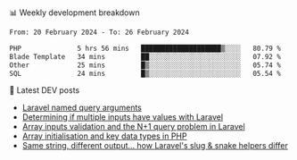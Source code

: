 📊 Weekly development breakdown
<!--START_SECTION:waka-->

```txt
From: 20 February 2024 - To: 26 February 2024

PHP              5 hrs 56 mins   ████████████████████▒░░░░   80.79 %
Blade Template   34 mins         ██░░░░░░░░░░░░░░░░░░░░░░░   07.92 %
Other            25 mins         █▒░░░░░░░░░░░░░░░░░░░░░░░   05.74 %
SQL              24 mins         █▒░░░░░░░░░░░░░░░░░░░░░░░   05.54 %
```

<!--END_SECTION:waka-->

📕 Latest DEV posts
<!-- BLOG-POST-LIST:START -->
- [Laravel named query arguments](https://dev.to/michaelvickersuk/laravel-named-query-arguments-28kd)
- [Determining if multiple inputs have values with Laravel](https://dev.to/michaelvickersuk/determining-if-multiple-inputs-have-values-with-laravel-km6)
- [Array inputs validation and the N+1 query problem in Laravel](https://dev.to/michaelvickersuk/array-inputs-validation-and-the-n1-query-problem-in-laravel-2agb)
- [Array initialisation and key data types in PHP](https://dev.to/michaelvickersuk/array-initialisation-and-key-data-types-in-php-1e5b)
- [Same string, different output... how Laravel&#39;s slug &amp; snake helpers differ](https://dev.to/michaelvickersuk/same-string-different-output-how-laravels-slug-snake-helpers-differ-1ccj)
<!-- BLOG-POST-LIST:END -->
